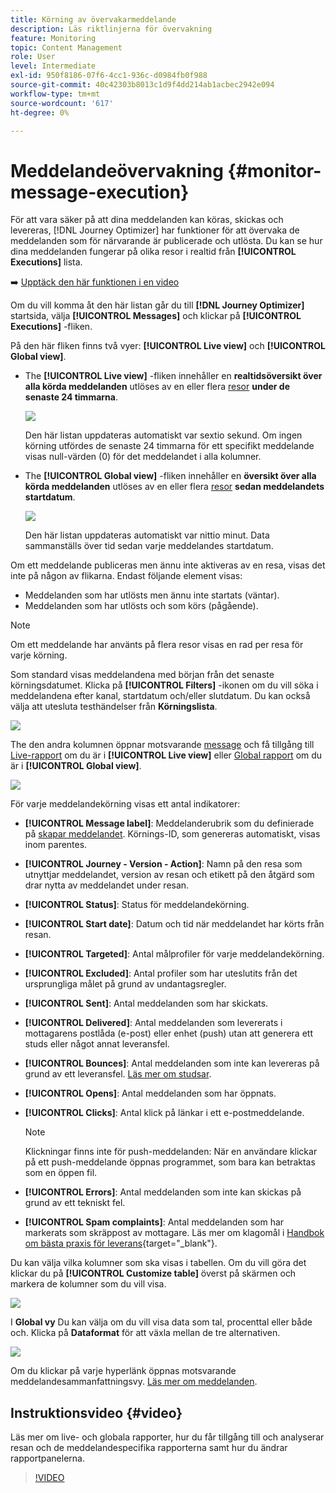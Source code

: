 ```yaml
---
title: Körning av övervakarmeddelande
description: Läs riktlinjerna för övervakning
feature: Monitoring
topic: Content Management
role: User
level: Intermediate
exl-id: 950f8186-07f6-4cc1-936c-d0984fb0f988
source-git-commit: 40c42303b8013c1d9f4dd214ab1acbec2942e094
workflow-type: tm+mt
source-wordcount: '617'
ht-degree: 0%

---
```


# Meddelandeövervakning {#monitor-message-execution}

För att vara säker på att dina meddelanden kan köras, skickas och levereras, [!DNL Journey Optimizer] har funktioner för att övervaka de meddelanden som för närvarande är publicerade och utlösta. Du kan se hur dina meddelanden fungerar på olika resor <!--and APIs--> i realtid från **[!UICONTROL Executions]** lista.

➡️ [Upptäck den här funktionen i en video](#video)

Om du vill komma åt den här listan går du till **[!DNL Journey Optimizer]** startsida, välja **[!UICONTROL Messages]** och klickar på **[!UICONTROL Executions]** -fliken.

På den här fliken finns två vyer: **[!UICONTROL Live view]** och **[!UICONTROL Global view]**.

* The **[!UICONTROL Live view]** -fliken innehåller en **realtidsöversikt över alla körda meddelanden** utlöses av en eller flera [resor](../building-journeys/journey.md) **under de senaste 24 timmarna**.

   ![](assets/message-execution-tab-live.png)

   Den här listan uppdateras automatiskt var sextio sekund. Om ingen körning utfördes de senaste 24 timmarna för ett specifikt meddelande visas null-värden (0) för det meddelandet i alla kolumner.

* The **[!UICONTROL Global view]** -fliken innehåller en **översikt över alla körda meddelanden** utlöses av en eller flera [resor](../building-journeys/journey.md) **sedan meddelandets startdatum**.

   ![](assets/message-execution-tab-global.png)

   Den här listan uppdateras automatiskt var nittio minut. Data sammanställs över tid sedan varje meddelandes startdatum.

Om ett meddelande publiceras men ännu inte aktiveras av en resa, visas det inte på någon av flikarna. Endast följande element visas:
* Meddelanden som har utlösts men ännu inte startats (väntar).
* Meddelanden som har utlösts och som körs (pågående).

>[!NOTE]
>
>Om ett meddelande har använts på flera resor visas en rad per resa för varje körning.

Som standard visas meddelandena med början från det senaste körningsdatumet. Klicka på **[!UICONTROL Filters]** -ikonen om du vill söka i meddelandena efter kanal, startdatum och/eller slutdatum. Du kan också välja att utesluta testhändelser från **Körningslista**.

![](assets/message-execution-tab-filters.png)

The <!--**[!UICONTROL Quick action]**-->den andra kolumnen öppnar motsvarande [message](../messages/get-started-content.md) och få tillgång till [Live-rapport](../reports/live-report.md) om du är i **[!UICONTROL Live view]** eller [Global rapport](../reports/global-report.md) om du är i **[!UICONTROL Global view]**.

![](assets/message-execution-open-live-report.png)

För varje meddelandekörning visas ett antal indikatorer:

* **[!UICONTROL Message label]**: Meddelanderubrik som du definierade på [skapar meddelandet](../messages/get-started-content.md). Körnings-ID, som genereras automatiskt, visas inom parentes.

   <!--**[!UICONTROL Execution ID]**: Automatically generated identifier.
  **[!UICONTROL Source]**: Name of the journey leveraging that message.-->

* **[!UICONTROL Journey - Version - Action]**: Namn på den resa som utnyttjar meddelandet, version av resan och etikett på den åtgärd som drar nytta av meddelandet under resan.

* **[!UICONTROL Status]**: Status för meddelandekörning.

* **[!UICONTROL Start date]**: Datum och tid när meddelandet har körts från resan.

* **[!UICONTROL Targeted]**: Antal målprofiler för varje meddelandekörning.

* **[!UICONTROL Excluded]**: Antal profiler som har uteslutits från det ursprungliga målet på grund av undantagsregler.

* **[!UICONTROL Sent]**: Antal meddelanden som har skickats.

* **[!UICONTROL Delivered]**: Antal meddelanden som levererats i mottagarens postlåda (e-post) eller enhet (push) utan att generera ett studs eller något annat leveransfel.

* **[!UICONTROL Bounces]**: Antal meddelanden som inte kan levereras på grund av ett leveransfel. [Läs mer om studsar](suppression-list.md).

* **[!UICONTROL Opens]**: Antal meddelanden som har öppnats.

* **[!UICONTROL Clicks]**: Antal klick på länkar i ett e-postmeddelande.

   >[!NOTE]
   >
   >Klickningar finns inte för push-meddelanden: När en användare klickar på ett push-meddelande öppnas programmet, som bara kan betraktas som en öppen fil.

* **[!UICONTROL Errors]**: Antal meddelanden som inte kan skickas på grund av ett tekniskt fel.

* **[!UICONTROL Spam complaints]**: Antal meddelanden som har markerats som skräppost av mottagare. Läs mer om klagomål i [Handbok om bästa praxis för leverans](https://experienceleague.adobe.com/docs/deliverability-learn/deliverability-best-practice-guide/metrics-for-deliverability/complaints.html#metrics-for-deliverability){target=&quot;_blank&quot;}.

Du kan välja vilka kolumner som ska visas i tabellen. Om du vill göra det klickar du på **[!UICONTROL Customize table]** överst på skärmen och markera de kolumner som du vill visa.

![](assets/message-execution-customize-table.png)

I **Global vy** Du kan välja om du vill visa data som tal, procenttal eller både och. Klicka på **Dataformat** för att växla mellan de tre alternativen.

![](assets/message-execution-data-format.png)

Om du klickar på varje hyperlänk öppnas motsvarande meddelandesammanfattningsvy. [Läs mer om meddelanden](../messages/get-started-content.md).

## Instruktionsvideo {#video}

Läs mer om live- och globala rapporter, hur du får tillgång till och analyserar resan och de meddelandespecifika rapporterna samt hur du ändrar rapportpanelerna.

>[!VIDEO](https://video.tv.adobe.com/v/334108?quality=12)
